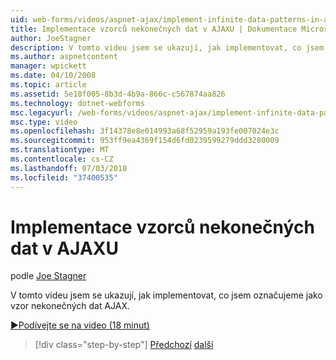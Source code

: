 ```yaml
---
uid: web-forms/videos/aspnet-ajax/implement-infinite-data-patterns-in-ajax
title: Implementace vzorců nekonečných dat v AJAXU | Dokumentace Microsoftu
author: JoeStagner
description: V tomto videu jsem se ukazují, jak implementovat, co jsem označujeme jako vzor nekonečných dat AJAX.
ms.author: aspnetcontent
manager: wpickett
ms.date: 04/10/2008
ms.topic: article
ms.assetid: 5e18f005-8b3d-4b9a-866c-c567874aa826
ms.technology: dotnet-webforms
msc.legacyurl: /web-forms/videos/aspnet-ajax/implement-infinite-data-patterns-in-ajax
msc.type: video
ms.openlocfilehash: 3f14378e8e014993a68f52959a193fe007024e3c
ms.sourcegitcommit: 953ff9ea4369f154d6fd0239599279ddd3280009
ms.translationtype: MT
ms.contentlocale: cs-CZ
ms.lasthandoff: 07/03/2018
ms.locfileid: "37400535"
---
```

<a name="implement-infinite-data-patterns-in-ajax"></a>Implementace vzorců nekonečných dat v AJAXU
====================
podle [Joe Stagner](https://github.com/JoeStagner)

V tomto videu jsem se ukazují, jak implementovat, co jsem označujeme jako vzor nekonečných dat AJAX.

[&#9654;Podívejte se na video (18 minut)](https://channel9.msdn.com/Blogs/ASP-NET-Site-Videos/implement-infinite-data-patterns-in-ajax)

> [!div class="step-by-step"]
> [Předchozí](use-aspnet-ajax-cascading-drop-down-control-to-access-a-database.md)
> [další](basic-aspnet-authentication-in-an-ajax-enabled-application.md)
